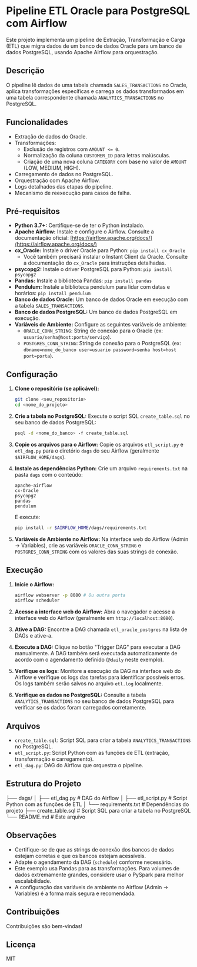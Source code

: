# Pipeline ETL Oracle para PostgreSQL com Airflow

Este projeto implementa um pipeline de Extração, Transformação e Carga (ETL) que migra dados de um banco de dados Oracle para um banco de dados PostgreSQL, usando Apache Airflow para orquestração.

## Descrição

O pipeline lê dados de uma tabela chamada `SALES_TRANSACTIONS` no Oracle, aplica transformações específicas e carrega os dados transformados em uma tabela correspondente chamada `ANALYTICS_TRANSACTIONS` no PostgreSQL.

## Funcionalidades

*   Extração de dados do Oracle.
*   Transformações:
    *   Exclusão de registros com `AMOUNT <= 0`.
    *   Normalização da coluna `CUSTOMER_ID` para letras maiúsculas.
    *   Criação de uma nova coluna `CATEGORY` com base no valor de `AMOUNT` (LOW, MEDIUM, HIGH).
*   Carregamento de dados no PostgreSQL.
*   Orquestração com Apache Airflow.
*   Logs detalhados das etapas do pipeline.
*   Mecanismo de reexecução para casos de falha.

## Pré-requisitos

*   **Python 3.7+:** Certifique-se de ter o Python instalado.
*   **Apache Airflow:** Instale e configure o Airflow. Consulte a documentação oficial: [https://airflow.apache.org/docs/](https://airflow.apache.org/docs/)
*   **cx_Oracle:** Instale o driver Oracle para Python: `pip install cx_Oracle`
    *   Você também precisará instalar o Instant Client da Oracle. Consulte a documentação do `cx_Oracle` para instruções detalhadas.
*   **psycopg2:** Instale o driver PostgreSQL para Python: `pip install psycopg2`
*   **Pandas:** Instale a biblioteca Pandas: `pip install pandas`
*   **Pendulum:** Instale a biblioteca pendulum para lidar com datas e horários: `pip install pendulum`
*   **Banco de dados Oracle:** Um banco de dados Oracle em execução com a tabela `SALES_TRANSACTIONS`.
*   **Banco de dados PostgreSQL:** Um banco de dados PostgreSQL em execução.
*   **Variáveis de Ambiente:** Configure as seguintes variáveis de ambiente:
    *   `ORACLE_CONN_STRING`: String de conexão para o Oracle (ex: `usuario/senha@host:porta/serviço`).
    *   `POSTGRES_CONN_STRING`: String de conexão para o PostgreSQL (ex: `dbname=nome_do_banco user=usuario password=senha host=host port=porta`).

## Configuração

1.  **Clone o repositório (se aplicável):**

    ```bash
    git clone <seu_repositorio>
    cd <nome_do_projeto>
    ```

2.  **Crie a tabela no PostgreSQL:**
    Execute o script SQL `create_table.sql` no seu banco de dados PostgreSQL:

    ```bash
    psql -d <nome_do_banco> -f create_table.sql
    ```

3.  **Copie os arquivos para o Airflow:**
    Copie os arquivos `etl_script.py` e `etl_dag.py` para o diretório `dags` do seu Airflow (geralmente `$AIRFLOW_HOME/dags`).

4.  **Instale as dependências Python:**
    Crie um arquivo `requirements.txt` na pasta `dags` com o conteúdo:

    ```
    apache-airflow
    cx-Oracle
    psycopg2
    pandas
    pendulum
    ```

    E execute:
    ```bash
    pip install -r $AIRFLOW_HOME/dags/requirements.txt
    ```

5.  **Variáveis de Ambiente no Airflow:**
    Na interface web do Airflow (Admin -> Variables), crie as variáveis `ORACLE_CONN_STRING` e `POSTGRES_CONN_STRING` com os valores das suas strings de conexão.

## Execução

1.  **Inicie o Airflow:**

    ```bash
    airflow webserver -p 8080 # Ou outra porta
    airflow scheduler
    ```

2.  **Acesse a interface web do Airflow:** Abra o navegador e acesse a interface web do Airflow (geralmente em `http://localhost:8080`).

3.  **Ative a DAG:** Encontre a DAG chamada `etl_oracle_postgres` na lista de DAGs e ative-a.

4.  **Execute a DAG:** Clique no botão "Trigger DAG" para executar a DAG manualmente. A DAG também será executada automaticamente de acordo com o agendamento definido (`@daily` neste exemplo).

5.  **Verifique os logs:** Monitore a execução da DAG na interface web do Airflow e verifique os logs das tarefas para identificar possíveis erros. Os logs também serão salvos no arquivo `etl.log` localmente.

6.  **Verifique os dados no PostgreSQL:** Consulte a tabela `ANALYTICS_TRANSACTIONS` no seu banco de dados PostgreSQL para verificar se os dados foram carregados corretamente.

## Arquivos

*   `create_table.sql`: Script SQL para criar a tabela `ANALYTICS_TRANSACTIONS` no PostgreSQL.
*   `etl_script.py`: Script Python com as funções de ETL (extração, transformação e carregamento).
*   `etl_dag.py`: DAG do Airflow que orquestra o pipeline.

## Estrutura do Projeto


├── dags/
│   ├── etl_dag.py        # DAG do Airflow
│   ├── etl_script.py     # Script Python com as funções de ETL
│   └── requirements.txt # Dependências do projeto
├── create_table.sql      # Script SQL para criar a tabela no PostgreSQL
└── README.md             # Este arquivo

## Observações

*   Certifique-se de que as strings de conexão dos bancos de dados estejam corretas e que os bancos estejam acessíveis.
*   Adapte o agendamento da DAG (`schedule`) conforme necessário.
*   Este exemplo usa Pandas para as transformações. Para volumes de dados extremamente grandes, considere usar o PySpark para melhor escalabilidade.
*   A configuração das variáveis de ambiente no Airflow (Admin -> Variables) é a forma mais segura e recomendada.

## Contribuições

Contribuições são bem-vindas!

## Licença

MIT

